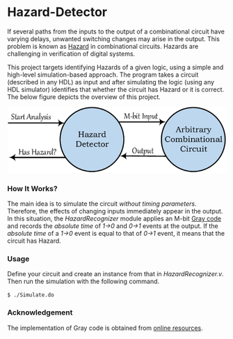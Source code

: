 # Hazard-Detector

If several paths from the inputs to the output of a combinational circuit have varying delays, unwanted switching changes may arise in the output. This problem is known as [Hazard](https://www.allaboutcircuits.com/technical-articles/hazards-in-combinational-logic/) in combinational circuits. Hazards are challenging in verification of digital systems. 

This project targets identifying Hazards of a given logic, using a simple and high-level simulation-based approach. The program takes a circuit (described in any HDL) as input and after simulating the logic (using any HDL simulator) identifies that whether the circuit has Hazard or it is correct. The below figure depicts the overview of this project.

![alt text](https://github.com/bakhshalipour/Hazard-Detector/blob/master/hazard-detector-high-level.png)

### How It Works?
The main idea is to simulate the circuit *without timing parameters*. Therefore, the effects of changing inputs immediately appear in the output. In this situation, the *HazardRecognizer* module applies an M-bit [Gray code](https://en.wikipedia.org/wiki/Gray_code) and records the *absolute time* of *1->0* and *0->1* events at the output. If the *absolute time* of a *1->0* event is equal to that of *0->1* event, it means that the circuit has Hazard.

### Usage
Define your circuit and create an instance from that in *HazardRecognizer.v*. Then run the simulation with the following command.

    $ ./Simulate.do
    
### Acknowledgement
The implementation of Gray code is obtained from [online resources](http://computer-programming-forum.com/41-verilog/91272a60bbc35911.htm).
